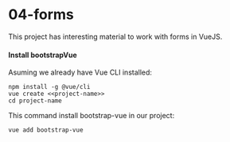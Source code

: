 # 04-forms

This project has interesting material to work with forms in VueJS.

#### Install bootstrapVue

Asuming we already have Vue CLI installed:

```
npm install -g @vue/cli
vue create <<project-name>>
cd project-name
```

This command install bootstrap-vue in our project:
```
vue add bootstrap-vue
```